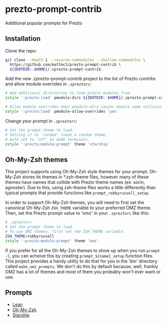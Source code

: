 # prezto-prompt-contrib

Additional popular prompts for Prezto

## Installation

Clone the repo:

```zsh
git clone --depth 1 --recurse-submodules --shallow-submodules \
  https://github.com/mattmc3/prezto-prompt-contrib \
  ${ZDOTDIR:-$HOME}/.zprezto-prompt-contrib
```

Add the new .zprezto-prompt-contrib project to the list of Prezto contribs and allow
module overrides in `.zpreztorc`:

```zsh
# Add additional directories to load prezto modules from
zstyle ':prezto:load' pmodule-dirs ${ZDOTDIR:-$HOME}/.zprezto-prompt-contrib

# Allow module overrides when pmodule-dirs causes module name collisions
zstyle ':prezto:load' pmodule-allow-overrides 'yes'
```

Change your prompt in `.zpreztorc`:

```zsh
# Set the prompt theme to load.
# Setting it to 'random' loads a random theme.
# Auto set to 'off' on dumb terminals.
zstyle ':prezto:module:prompt' theme 'starship'
```

## Oh-My-Zsh themes

This project supports using Oh-My-Zsh style themes for your prompt. Oh-My-Zsh stores its
themes in *.zsh-theme files, however many of these themes have names that collide with
Prezto theme names (ex: sorin, agnoster). Due to this, using zsh-theme files works a
little differently than typical prompts that provide functions like
`prompt_robbyrussell_setup`.

In order to support Oh-My-Zsh themes, you will need to first set the canonical Oh-My-Zsh
`ZSH_THEME` variable to your preferred OMZ theme. Then, set the Prezto prompt value to
'omz' in your `.zpreztorc` like this:

```zsh
# .zpreztorc
# Set the prompt theme to load.
# To use OMZ themes, first set the ZSH_THEME variable
ZSH_THEME=robbyrussell
zstyle ':prezto:module:prompt' theme 'omz'
```

If you prefer for all the Oh-My-Zsh themes to show up when you run `prompt -l`, you
can acheive this by creating `prompt_${name}_setup` function files. This project
provides a handy utility to do that for you in the 'bin' directory called
`make_omz_prompts`. We don't do this by default because, well, frankly OMZ has a lot of
themes and most of them you probably won't ever want or use.

## Prompts

- [Lean][lean]
- [Oh-My-Zsh][omz]
- [Starship][starship]

[lean]:      https://github.com/miekg/lean
[omz]:       https://github.com/ohmyzsh/ohmyzsh
[starship]:  https://starship.rs
